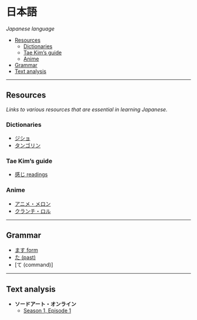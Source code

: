 # 日本語

*Japanese language*

- [Resources](#resources)
  - [Dictionaries](#dictionaries)
  - [Tae Kim’s guide](#tae-kims-guide)
  - [Anime](#anime)
- [Grammar](#grammar)
- [Text analysis](#text-analysis)

---

## Resources

*Links to various resources that are essential in learning Japanese.*

### Dictionaries

- [ジショ](https://jisho.org/)
- [タンゴリン](https://tangorin.com/)

### Tae Kim’s guide

- [感じ readings](http://www.guidetojapanese.org/learn/complete/kanji#Kanji_Readings)

### Anime

- [アニメ・メロン](https://animelon.com/)
- [クランチ・ロル](https://www.crunchyroll.com/)

---

## Grammar

- [ます form](ます.md)
- [た (past)](た.md)
- [て (command)]

---

## Text analysis

- **ソードアート・オンライン**
  - [Season 1, Episode 1](text-analysis/ソードアート・オンライン-season-1-episode-1.md)
